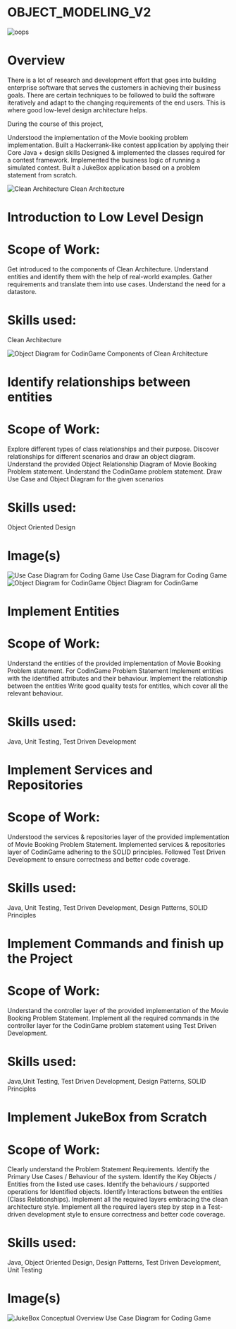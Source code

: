 # OBJECT_MODELING_V2
![oops](https://github.com/Biswajit-end-10/OBJECT_MODELING_V2/assets/145575757/5e221ae4-4486-44fe-8cfc-e358d4bd19bd)

# Overview
There is a lot of research and development effort that goes into building enterprise software that serves the customers in achieving their business goals. There are certain techniques to be followed to build the software iteratively and adapt to the changing requirements of the end users. This is where good low-level design architecture helps.

During the course of this project,

Understood the implementation of the Movie booking problem implementation.
Built a Hackerrank-like contest application by applying their Core Java + design skills
Designed & implemented the classes required for a contest framework.
Implemented the business logic of running a simulated contest.
Built a JukeBox application based on a problem statement from scratch.

![Clean Architecture](https://github.com/Biswajit-end-10/OBJECT_MODELING_V2/assets/145575757/01a43c47-2db2-476f-862b-5d8410355666)
                                                    Clean Architecture

# Introduction to Low Level Design
# Scope of Work:
Get introduced to the components of Clean Architecture.
Understand entities and identify them with the help of real-world examples.
Gather requirements and translate them into use cases.
Understand the need for a datastore.
# Skills used:
Clean Architecture

![Object Diagram for CodinGame](https://github.com/Biswajit-end-10/OBJECT_MODELING_V2/assets/145575757/72193152-51e0-41c8-a9a6-416b67d56109)
                                                           Components of Clean Architecture
# Identify relationships between entities
# Scope of Work:
Explore different types of class relationships and their purpose.
Discover relationships for different scenarios and draw an object diagram.
Understand the provided Object Relationship Diagram of Movie Booking Problem statement.
Understand the CodinGame problem statement. Draw Use Case and Object Diagram for the given scenarios
# Skills used:
Object Oriented Design
# Image(s)
![Use Case Diagram for Coding Game](https://github.com/Biswajit-end-10/OBJECT_MODELING_V2/assets/145575757/54dfa902-c042-4e78-a02c-60717c85960f)
                                                              Use Case Diagram for Coding Game
![Object Diagram for CodinGame](https://github.com/Biswajit-end-10/OBJECT_MODELING_V2/assets/145575757/42766d1e-d31e-4181-9093-b8f45a4b2b11)
                                                          Object Diagram for CodinGame
                     
# Implement Entities
# Scope of Work:
Understand the entities of the provided implementation of Movie Booking Problem statement.
For CodinGame Problem Statement
Implement entities with the identified attributes and their behaviour.
Implement the relationship between the entities
Write good quality tests for entitles, which cover all the relevant behaviour.
# Skills used:
Java, Unit Testing, Test Driven Development

# Implement Services and Repositories
# Scope of Work:
Understood the services & repositories layer of the provided implementation of Movie Booking Problem Statement.
Implemented services & repositories layer of CodinGame adhering to the SOLID principles.
Followed Test Driven Development to ensure correctness and better code coverage.
# Skills used:
Java, Unit Testing, Test Driven Development, Design Patterns, SOLID Principles

# Implement Commands and finish up the Project
# Scope of Work:
Understand the controller layer of the provided implementation of the Movie Booking Problem Statement.
Implement all the required commands in the controller layer for the CodinGame problem statement using Test Driven Development.
# Skills used:
Java,Unit Testing, Test Driven Development, Design Patterns, SOLID Principles

# Implement JukeBox from Scratch
# Scope of Work:
Clearly understand the Problem Statement Requirements.
Identify the Primary Use Cases / Behaviour of the system.
Identify the Key Objects / Entities from the listed use cases.
Identify the behaviours / supported operations for Identified objects.
Identify Interactions between the entities (Class Relationships).
Implement all the required layers embracing the clean architecture style.
Implement all the required layers step by step in a Test-driven development style to ensure correctness and better code coverage.
# Skills used:
Java, Object Oriented Design, Design Patterns, Test Driven Development, Unit Testing

# Image(s)
![JukeBox Conceptual Overview](https://github.com/Biswajit-end-10/OBJECT_MODELING_V2/assets/145575757/43428971-4d63-4469-bec5-5304b1b0146f)
Use Case Diagram for Coding Game


